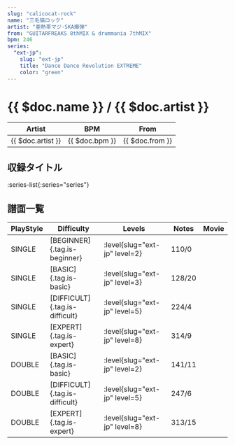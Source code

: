 ```yaml
---
slug: "calicocat-rock"
name: "三毛猫ロック"
artist: "亜熱帯マジ-SKA爆弾"
from: "GUITARFREAKS 8thMIX & drummania 7thMIX"
bpm: 246
series:
  "ext-jp":
    slug: "ext-jp"
    title: "Dance Dance Revolution EXTREME"
    color: "green"
---
```


# {{ $doc.name }} / {{ $doc.artist }}

|Artist|BPM|From|
|------|---|----|
|{{ $doc.artist }}|{{ $doc.bpm }}|{{ $doc.from }}|

## 収録タイトル

:series-list{:series="series"}

## 譜面一覧

|PlayStyle|Difficulty|Levels|Notes|Movie|
|---------|----------|------|-----|-----|
|SINGLE|[BEGINNER]{.tag.is-beginner}|:level{slug="ext-jp" level=2}|110/0||
|SINGLE|[BASIC]{.tag.is-basic}|:level{slug="ext-jp" level=3}|128/20||
|SINGLE|[DIFFICULT]{.tag.is-difficult}|:level{slug="ext-jp" level=5}|224/4||
|SINGLE|[EXPERT]{.tag.is-expert}|:level{slug="ext-jp" level=8}|314/9||
|DOUBLE|[BASIC]{.tag.is-basic}|:level{slug="ext-jp" level=2}|141/11||
|DOUBLE|[DIFFICULT]{.tag.is-difficult}|:level{slug="ext-jp" level=5}|247/6||
|DOUBLE|[EXPERT]{.tag.is-expert}|:level{slug="ext-jp" level=8}|313/15||
